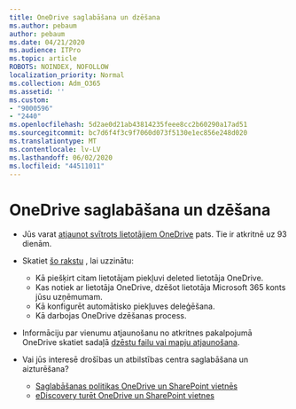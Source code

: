 ```yaml
---
title: OneDrive saglabāšana un dzēšana
ms.author: pebaum
author: pebaum
ms.date: 04/21/2020
ms.audience: ITPro
ms.topic: article
ROBOTS: NOINDEX, NOFOLLOW
localization_priority: Normal
ms.collection: Adm_O365
ms.assetid: ''
ms.custom:
- "9000596"
- "2440"
ms.openlocfilehash: 5d2ae0d21ab43814235feee8cc2b60290a17ad51
ms.sourcegitcommit: bc7d6f4f3c9f7060d073f5130e1ec856e248d020
ms.translationtype: MT
ms.contentlocale: lv-LV
ms.lasthandoff: 06/02/2020
ms.locfileid: "44511011"
---
```

# <a name="onedrive-retention-and-deletion"></a>OneDrive saglabāšana un dzēšana

- Jūs varat [atjaunot svītrots lietotājiem OneDrive](https://docs.microsoft.com/onedrive/restore-deleted-onedrive) pats. Tie ir atkritnē uz 93 dienām.

- Skatiet [šo rakstu](https://docs.microsoft.com/onedrive/retention-and-deletion) , lai uzzinātu:
    - Kā piešķirt citam lietotājam piekļuvi deleted lietotāja OneDrive.
    - Kas notiek ar lietotāja OneDrive, dzēšot lietotāja Microsoft 365 konts jūsu uzņēmumam.
    - Kā konfigurēt automātisko piekļuves deleģēšana.
    - Kā darbojas OneDrive dzēšanas process.

- Informāciju par vienumu atjaunošanu no atkritnes pakalpojumā OneDrive skatiet sadaļā [dzēstu failu vai mapju atjaunošana](https://support.office.com/article/949ada80-0026-4db3-a953-c99083e6a84f).

- Vai jūs interesē drošības un atbilstības centra saglabāšana un aizturēšana?
    - [Saglabāšanas politikas OneDrive un SharePoint vietnēs](https://docs.microsoft.com/microsoft-365/compliance/retention-policies)
    - [eDiscovery turēt OneDrive un SharePoint vietnes](https://docs.microsoft.com/office365/securitycompliance/ediscovery-cases#step-4-place-content-locations-on-hold)
